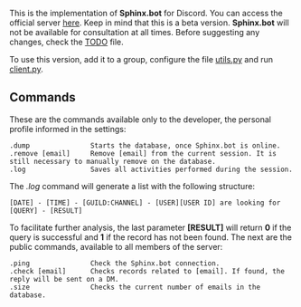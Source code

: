 This is the implementation of **Sphinx.bot** for Discord. You can access the official server [here](https://discord.gg/m2vvU67qCg). Keep in mind that this is a beta version. **Sphinx.bot** will not be available for consultation at all times. Before suggesting any changes, check the [TODO](https://github.com/rf-peixoto/Sphinx.bot/blob/main/Discord/TODO.md) file.

To use this version, add it to a group, configure the file [utils.py](https://github.com/rf-peixoto/Sphinx.bot/blob/main/Discord/utils.py) and run [client.py](https://github.com/rf-peixoto/Sphinx.bot/blob/main/Discord/client.py).

## Commands

These are the commands available only to the developer, the personal profile informed in the settings:
```
.dump               Starts the database, once Sphinx.bot is online.
.remove [email]     Remove [email] from the current session. It is still necessary to manually remove on the database.
.log                Saves all activities performed during the session.
```

The _.log_ command will generate a list with the following structure:

``` [DATE] - [TIME] - [GUILD:CHANNEL] - [USER][USER ID] are looking for [QUERY] - [RESULT] ```

To facilitate further analysis, the last parameter **[RESULT]** will return **0** if the query is successful and **1** if the record has not been found. The next are the public commands, available to all members of the server:
```
.ping               Check the Sphinx.bot connection.
.check [email]      Checks records related to [email]. If found, the reply will be sent on a DM.
.size               Checks the current number of emails in the database.
```

